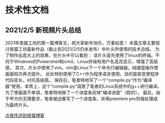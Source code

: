# 技术性文档
## 2021/2/5  新视频片头总结
2021年夜猫工坊的第一篇博客文，祝大家新年快乐，万事如意！
本篇文章主要探讨夜猫工坊最新作品（截止到2021/2/5仍未发布）中片头所使用的技术总结。
为了制作出高大上的效果，在片头中可以看到：
该片头首先使用了linux的终端。不同于Windows的Powershell和cmd，Linux终端有用户名高亮显示，增强了高级感。
其次，片头中使用了vim。vim是Linux下一个命令行编辑器。纯键盘操作使画面档次再次提升。
此处特别使用了C++作为程序语言使用。目的是故意使程序代码变长，衬托高级感。
保存后，笔者特地写了一个“compile.py”作为“编译器”使用。本质上，这个“compile.py”调用了笔者的Linux系统中的g++进行编译。
为了使画面不单调，笔者特地做了一个进度条反映“编译进度”（假的）。
最后，由于甲方的无理要求，笔者被迫重写了一个进度条，并用premiere pro剪辑处理成为最终片头。

[点我传送到夜猫博客](https://nac257.github.io/)
